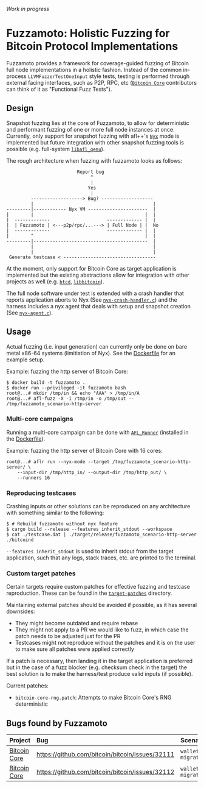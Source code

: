 *Work in progress*

# Fuzzamoto: Holistic Fuzzing for Bitcoin Protocol Implementations

Fuzzamoto provides a framework for coverage-guided fuzzing of Bitcoin full node
implementations in a holistic fashion. Instead of the common in-process
`LLVMFuzzerTestOneInput` style tests, testing is performed through external
facing interfaces, such as P2P, RPC, etc ([`Bitcoin
Core`](https://github.com/bitcoin/bitcoin) contributors can think of it as
"Functional Fuzz Tests").

## Design

Snapshot fuzzing lies at the core of Fuzzamoto, to allow for deterministic and
performant fuzzing of one or more full node instances at once. Currently,
only support for snapshot fuzzing with afl++'s [`Nyx`](https://nyx-fuzz.com/) mode
is implemented but future integration with other snapshot fuzzing tools is
possible (e.g. full-system
[`libafl_qemu`](https://github.com/AFLplusplus/LibAFL)).

The rough architecture when fuzzing with fuzzamoto looks as follows:

```
                          Report bug
                               ^
                               |
                              Yes
                               |
         -------------------> Bug? -------------------
         |                                            |
---------|------------ Nyx VM ----------------------  |
|        |                                         |  |
|  -------------                     ------------- |  |
|  | Fuzzamoto | <---p2p/rpc/...---> | Full Node | |  No
|  -------------                     ------------- |  |
|        ^                                         |  |
---------|------------------------------------------  |
         |                                            |
         |                                            |
 Generate testcase < ----------------------------------
```

At the moment, only support for Bitcoin Core as target application is
implemented but the existing abstractions allow for integration with other
projects as well (e.g. [`btcd`](https://github.com/btcsuite/btcd),
[`libbitcoin`](https://github.com/libbitcoin/libbitcoin)).

The full node software under test is extended with a crash handler that reports
application aborts to Nyx (See
[`nyx-crash-handler.c`](fuzzamoto-nyx-sys/src/nyx-crash-handler.c)) and the
harness includes a nyx agent that deals with setup and snapshot creation (See
[`nyx-agent.c`](fuzzamoto-nyx-sys/src/nyx-agent.c)).

## Usage

Actual fuzzing (i.e. input generation) can currently only be done on bare metal
x86-64 systems (limitiation of Nyx). See the [Dockerfile](Dockerfile) for an
example setup.

Example: fuzzing the http server of Bitcoin Core:

```
$ docker build -t fuzzamoto .
$ docker run --privileged -it fuzzamoto bash
root@...# mkdir /tmp/in && echo "AAA" > /tmp/in/A
root@...# afl-fuzz -X -i /tmp/in -o /tmp/out -- /tmp/fuzzamoto_scenario-http-server
```

### Multi-core campaigns

Running a multi-core campaign can be done with
[`AFL_Runner`](https://github.com/0xricksanchez/AFL_Runner) (installed in the
[Dockerfile](Dockerfile)).

Example: fuzzing the http server of Bitcoin Core with 16 cores:

```
root@...# aflr run --nyx-mode --target /tmp/fuzzamoto_scenario-http-server/ \
    --input-dir /tmp/http_in/ --output-dir /tmp/http_out/ \
    --runners 16
```

### Reproducing testcases

Crashing inputs or other solutions can be reproduced on any architecture with
something similar to the following:

```
$ # Rebuild fuzzamoto without nyx feature
$ cargo build --release --features inherit_stdout --workspace
$ cat ./testcase.dat | ./target/release/fuzzamoto_scenario-http-server ./bitcoind
```

`--features inherit_stdout` is used to inherit stdout from the target
application, such that any logs, stack traces, etc. are printed to the
terminal.

### Custom target patches

Certain targets require custom patches for effective fuzzing and testcase
reproduction. These can be found in the [`target-patches`](target-patches)
directory.

Maintaining external patches should be avoided if possible, as it has several
downsides:

* They might become outdated and require rebase
* They might not apply to a PR we would like to fuzz, in which case the patch
  needs to be adjusted just for the PR
* Testcases might not reproduce without the patches and it is on the user to
  make sure all patches were applied correctly

If a patch is necessary, then landing it in the target application is preferred
but in the case of a fuzz blocker (e.g. checksum check in the target) the best
solution is to make the harness/test produce valid inputs (if possible).

Current patches:

- `bitcoin-core-rng.patch`: Attempts to make Bitcoin Core's RNG deterministic

## Bugs found by Fuzzamoto

| Project                                            | Bug                                             | Scenario           | Security |
| :------------------------------------------------- | :---------------------------------------------- | :----------------- | :------- |
| [Bitcoin Core](https://github.com/bitcoin/bitcoin) | https://github.com/bitcoin/bitcoin/issues/32111 | `wallet-migration` | ❌       |
| [Bitcoin Core](https://github.com/bitcoin/bitcoin) | https://github.com/bitcoin/bitcoin/issues/32112 | `wallet-migration` | ❌       |

